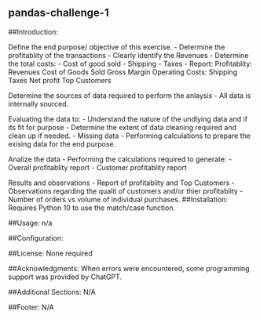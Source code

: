 ## pandas-challenge-1

##Introduction:

Define the end purpose/ objective of this exercise.
    - Determine the profitablity of the transactions
        - Clearly identify the Revenues
        - Determine the total costs:
            - Cost of good sold
            - Shipping
            - Taxes
        - Report:
            Profitablity:
                Revenues
                Cost of Goods Sold
                Gross Margin
                Operating Costs:
                    Shipping
                    Taxes
                Net profit
            Top Customers

Determine the sources of data required to perform the anlaysis
    - All data is internally sourced.

Evaluating the data to:
    - Understand the nature of the undlying data and if its fit for purpose
    - Determine the extent of data cleaning required and clean up if needed.
        - Missing data
        - Performing calculations to prepare the exising data for the end purpose.

Analize the data
    - Performing the calculations required to generate:
        - Overall profitablity report
        - Customer profitablity report
        
Results and observations
    - Report of profitablity and Top Customers
    - Observations regarding the qualit of customers and/or thier profitablity 
        - Number of orders vs volume of individual purchases.
##Installation:
Requires Python 10 to use the match/case function.

##Usage:
n/a

##Configuration:


##License:
None required

##Acknowledgments:
When errors were encountered, some programming support was provided by ChatGPT.

##Additional Sections:
N/A

##Footer:
N/A